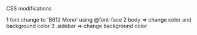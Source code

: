 CSS  modifications

1 font change to 'B612 Mono' using @font-face
2 body => change color and background color
3 .sidebar => change background color
